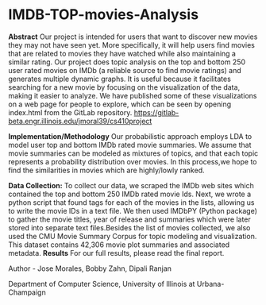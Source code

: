 # IMDB-TOP-movies-Analysis
**Abstract** Our project is intended for users that want to discover new movies they may not have seen yet. More specifically, it will help users find movies that are related to movies they have watched while also maintaining a similar rating. Our project does topic analysis on the top and bottom 250 user rated movies on IMDb (a reliable source to find movie ratings) and generates multiple dynamic graphs. It is useful because it facilitates searching for a new movie by focusing on the visualization of the data, making it easier to analyze. We have published some of these visualizations on a web page for people to explore, which can be seen by opening index.html from the GitLab repository.  <https://gitlab-beta.engr.illinois.edu/jmoral39/cs410project>

**Implementation/Methodology**
Our probabilistic approach employs LDA to model user top and bottom IMDb rated movie summaries. We assume that movie summaries can be modeled as mixtures of topics, and that each topic represents a probability distribution over movies. In this process,we hope to find the similarities in movies which are highly/lowly ranked.


**Data Collection:**
To collect our data, we scraped the IMDb web sites which contained the top and bottom 250 IMDb rated movie Ids. Next, we wrote a python script that found tags for each of the movies in the lists, allowing us to write the movie IDs in a text file. We then used IMDbPY (Python package) to gather the movie titles, year of release and summaries which were later stored into separate text files.Besides the list of movies collected, we also used the CMU Movie Summary Corpus for topic modeling and visualization. This dataset contains 42,306 movie plot summaries and associated metadata.
**Results**
For our full results, please read the final report.

Author - Jose Morales, Bobby Zahn, Dipali Ranjan 

Department of Computer Science, University of Illinois at Urbana-Champaign
